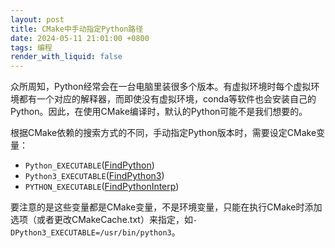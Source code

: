 ```yaml
---
layout: post
title: CMake中手动指定Python路径
date: 2024-05-11 21:01:00 +0800
tags: 编程
render_with_liquid: false
---
```


众所周知，Python经常会在一台电脑里装很多个版本。有虚拟环境时每个虚拟环境都有一个对应的解释器，而即使没有虚拟环境，conda等软件也会安装自己的Python。因此，在使用CMake编译时，默认的Python可能不是我们想要的。


根据CMake依赖的搜索方式的不同，手动指定Python版本时，需要设定CMake变量：

 - `Python_EXECUTABLE`([FindPython](https://cmake.org/cmake/help/latest/module/FindPython.html))
 - `Python3_EXECUTABLE`([FindPython3](https://cmake.org/cmake/help/latest/module/FindPython3.html))
 - `PYTHON_EXECUTABLE`([FindPythonInterp](https://cmake.org/cmake/help/latest/module/FindPythonInterp.html))

要注意的是这些变量都是CMake变量，不是环境变量，只能在执行CMake时添加选项（或者更改CMakeCache.txt）来指定，如`-DPython3_EXECUTABLE=/usr/bin/python3`。